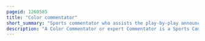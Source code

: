 ```yaml
---
pageid: 1260585
title: "Color commentator"
short_summary: "Sports commentator who assists the play-by-play announcer"
description: "A Color Commentator or expert Commentator is a Sports Commentator who assists the main Commentator typically by filling in when Play is not in Progress. A Person may also be referred to as an Analyst or Summariser. The Color Analyst and the main Commentator often exchange freely Comments throughout the Broadcast if the main Commentator does not formally describe the Action. The Color Commentator provides expert Analysis and Background Information, such as Statistics, Strategy, and Injury Reports on the Teams and Athletes, and occasionally anecdotes or light Humor. Color Commentators are often former Athletes or Coaches of the Sport being Broadcast."
---
```

